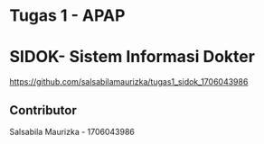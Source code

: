 # Tugas 1 - APAP

# SIDOK- Sistem Informasi Dokter

https://github.com/salsabilamaurizka/tugas1_sidok_1706043986

## Contributor
Salsabila Maurizka - 1706043986

